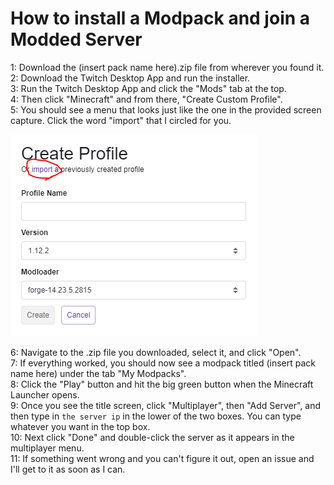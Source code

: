 # How to install a Modpack and join a Modded Server

1: Download the (insert pack name here).zip file from wherever you found it.                                                       
2: Download the Twitch Desktop App and run the installer.                                                                          
3: Run the Twitch Desktop App and click the "Mods" tab at the top.                                                                 
4: Then click "Minecraft" and from there, "Create Custom Profile".                                                                 
5: You should see a menu that looks just like the one in the provided screen capture.  Click the word "import" that I circled for you.                                                                                                                               

![Screenshot](https://github.com/Pecant-Pie/modpackhelp/blob/master/modpackimportcircle.PNG)

6: Navigate to the .zip file you downloaded, select it, and click "Open".                                                          
7: If everything worked, you should now see a modpack titled (insert pack name here) under the tab "My Modpacks".                                                 
8: Click the "Play" button and hit the big green button when the Minecraft Launcher opens.                                         
9: Once you see the title screen, click "Multiplayer", then "Add Server", and then type in `the server ip` in the lower of the two boxes.  You can type whatever you want in the top box.                                                                         
10: Next click "Done" and double-click the server as it appears in the multiplayer menu.                                           
11: If something went wrong and you can't figure it out, open an issue and I'll get to it as soon as I can.                        

